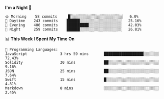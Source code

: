 <!--START_SECTION:waka-->
**I'm a Night 🦉** 

```text
🌞 Morning    58 commits     █░░░░░░░░░░░░░░░░░░░░░░░░   6.0% 
🌆 Daytime    243 commits    ██████░░░░░░░░░░░░░░░░░░░   25.16% 
🌃 Evening    406 commits    ██████████░░░░░░░░░░░░░░░   42.03% 
🌙 Night      259 commits    ██████░░░░░░░░░░░░░░░░░░░   26.81%

```


📊 **This Week I Spent My Time On** 

```text
💬 Programming Languages: 
JavaScript               3 hrs 59 mins       ██████████████████░░░░░░░   72.43% 
Solidity                 30 mins             ██░░░░░░░░░░░░░░░░░░░░░░░   9.16% 
JSON                     25 mins             ██░░░░░░░░░░░░░░░░░░░░░░░   7.64% 
Swift                    15 mins             █░░░░░░░░░░░░░░░░░░░░░░░░   4.81% 
Markdown                 8 mins              ░░░░░░░░░░░░░░░░░░░░░░░░░   2.45%

```


<!--END_SECTION:waka-->
